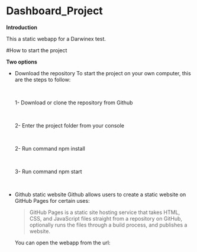 # Dashboard_Project

**Introduction**

This a static webapp for a Darwinex test.

#How to start the project

**Two options**

- Download the repository
  To start the project on your own computer, this are the steps to follow:
  <p>&nbsp;</p>
  1- Download or clone the repository from Github
  <p>&nbsp;</p>
  2- Enter the project folder from your console
  <p>&nbsp;</p>
  2- Run command npm install
  <p>&nbsp;</p>
  3- Run command npm start
  <p>&nbsp;</p>
  
- Github static website
  Github allows users to create a static website on GitHub Pages for certain uses:
  > GitHub Pages is a static site hosting service that takes HTML, CSS, and JavaScript files straight from a repository on GitHub, optionally runs the files through   a build process, and publishes a website.

  You can open the webapp from the url: 
  
